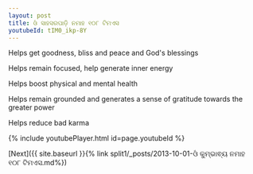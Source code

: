 ```yaml
---
layout: post
title: ଓଁ ସାହସରପାଡ଼ି ନମାହ ୧୦୮ ଟିମଏସ
youtubeId: tIM0_ikp-8Y
---
```

 
 
Helps get goodness, bliss and peace and God's blessings
 
Helps remain focused, help generate inner energy 
 
Helps boost physical and mental health 
 
Helps remain grounded and generates a sense of gratitude towards the greater power 
 
Helps reduce bad karma
 
 
 
 


{% include youtubePlayer.html id=page.youtubeId %}
 
[Next]({{ site.baseurl }}{% link  split1/_posts/2013-10-01-ଓଁ କୁମ୍ଭାଵ୍ୟ ନମାହ ୧୦୮ ଟିମଏସ.md%})
 
